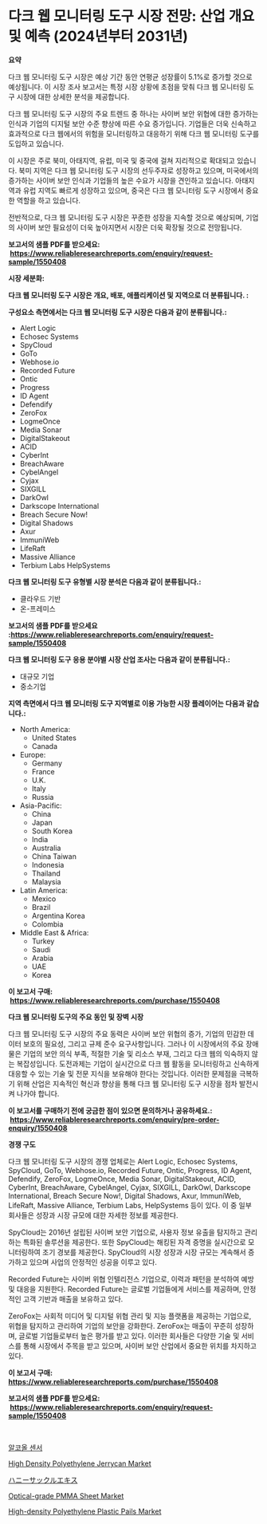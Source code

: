 <p><h1>다크 웹 모니터링 도구 시장 전망: 산업 개요 및 예측 (2024년부터 2031년)</h1></p><p><strong>요약</strong></p>
<p><p>다크 웹 모니터링 도구 시장은 예상 기간 동안 연평균 성장률이 5.1%로 증가할 것으로 예상됩니다. 이 시장 조사 보고서는 특정 시장 상황에 초점을 맞춰 다크 웹 모니터링 도구 시장에 대한 상세한 분석을 제공합니다.</p><p>다크 웹 모니터링 도구 시장의 주요 트렌드 중 하나는 사이버 보안 위협에 대한 증가하는 인식과 기업의 디지털 보안 수준 향상에 따른 수요 증가입니다. 기업들은 더욱 신속하고 효과적으로 다크 웹에서의 위험을 모니터링하고 대응하기 위해 다크 웹 모니터링 도구를 도입하고 있습니다.</p><p>이 시장은 주로 북미, 아태지역, 유럽, 미국 및 중국에 걸쳐 지리적으로 확대되고 있습니다. 북미 지역은 다크 웹 모니터링 도구 시장의 선두주자로 성장하고 있으며, 미국에서의 증가하는 사이버 보안 인식과 기업들의 높은 수요가 시장을 견인하고 있습니다. 아태지역과 유럽 지역도 빠르게 성장하고 있으며, 중국은 다크 웹 모니터링 도구 시장에서 중요한 역할을 하고 있습니다.</p><p>전반적으로, 다크 웹 모니터링 도구 시장은 꾸준한 성장을 지속할 것으로 예상되며, 기업의 사이버 보안 필요성이 더욱 높아지면서 시장은 더욱 확장될 것으로 전망됩니다.</p></p>
<p><strong>보고서의 샘플 PDF를 받으세요: &nbsp;<a href="https://www.reliableresearchreports.com/enquiry/request-sample/1550408">https://www.reliableresearchreports.com/enquiry/request-sample/1550408</a></strong></p>
<p><strong>시장 세분화:</strong></p>
<p><strong> 다크 웹 모니터링 도구 시장은 개요, 배포, 애플리케이션 및 지역으로 더 분류됩니다. :</strong></p>
<p><strong>구성요소 측면에서는 다크 웹 모니터링 도구 시장은 다음과 같이 분류됩니다.:</strong></p>
<p><ul><li>Alert Logic</li><li>Echosec Systems</li><li>SpyCloud</li><li>GoTo</li><li>Webhose.io</li><li>Recorded Future</li><li>Ontic</li><li>Progress</li><li>ID Agent</li><li>Defendify</li><li>ZeroFox</li><li>LogmeOnce</li><li>Media Sonar</li><li>DigitalStakeout</li><li>ACID</li><li>CyberInt</li><li>BreachAware</li><li>CybelAngel</li><li>Cyjax</li><li>SIXGILL</li><li>DarkOwl</li><li>Darkscope International</li><li>Breach Secure Now!</li><li>Digital Shadows</li><li>Axur</li><li>ImmuniWeb</li><li>LifeRaft</li><li>Massive Alliance</li><li>Terbium Labs
    HelpSystems</li></ul></p>
<p><strong> 다크 웹 모니터링 도구 유형별 시장 분석은 다음과 같이 분류됩니다.:</strong></p>
<p><ul><li>클라우드 기반</li><li>온-프레미스</li></ul></p>
<p><strong>보고서의 샘플 PDF를 받으세요 :<a href="https://www.reliableresearchreports.com/enquiry/request-sample/1550408">https://www.reliableresearchreports.com/enquiry/request-sample/1550408</a></strong></p>
<p><strong> 다크 웹 모니터링 도구 응용 분야별 시장 산업 조사는 다음과 같이 분류됩니다.:</strong></p>
<p><ul><li>대규모 기업</li><li>중소기업</li></ul></p>
<p><strong>지역 측면에서 다크 웹 모니터링 도구 지역별로 이용 가능한 시장 플레이어는 다음과 같습니다.:</strong></p>
<p><ul>
    <li>
        North America:
        <ul>
            <li>United States</li>
            <li>Canada</li>
        </ul>
    </li>
    <li>
        Europe:
        <ul>
            <li>Germany</li>
            <li>France</li>
            <li>U.K.</li>
            <li>Italy</li>
            <li>Russia</li>
        </ul>
    </li>
    <li>
        Asia-Pacific:
        <ul>
            <li>China</li>
            <li>Japan</li>
            <li>South Korea</li>
            <li>India</li>
            <li>Australia</li>
            <li>China Taiwan</li>
            <li>Indonesia</li>
            <li>Thailand</li>
            <li>Malaysia</li>
        </ul>
    </li>
    <li>
        Latin America:
        <ul>
            <li>Mexico</li>
            <li>Brazil</li>
            <li>Argentina Korea</li>
            <li>Colombia</li>
        </ul>
    </li>
    <li>
        Middle East & Africa:
        <ul>
            <li>Turkey</li>
            <li>Saudi</li>
            <li>Arabia</li>
            <li>UAE</li>
            <li>Korea</li>
        </ul>
    </li>
    </ul></p>
<p><strong>이 보고서 구매: &nbsp;<a href="https://www.reliableresearchreports.com/purchase/1550408">https://www.reliableresearchreports.com/purchase/1550408</a></strong></p>
<p><strong>다크 웹 모니터링 도구의 주요 동인 및 장벽 시장</strong></p>
<p><p>다크 웹 모니터링 도구 시장의 주요 동력은 사이버 보안 위협의 증가, 기업의 민감한 데이터 보호의 필요성, 그리고 규제 준수 요구사항입니다. 그러나 이 시장에서의 주요 장애물은 기업의 보안 의식 부족, 적절한 기술 및 리소스 부재, 그리고 다크 웹의 익숙하지 않는 복잡성입니다. 도전과제는 기업이 실시간으로 다크 웹 활동을 모니터링하고 신속하게 대응할 수 있는 기술 및 전문 지식을 보유해야 한다는 것입니다. 이러한 문제점을 극복하기 위해 산업은 지속적인 혁신과 향상을 통해 다크 웹 모니터링 도구 시장을 점차 발전시켜 나가야 합니다.</p></p>
<p><strong>이 보고서를 구매하기 전에 궁금한 점이 있으면 문의하거나 공유하세요.: &nbsp;<a href="https://www.reliableresearchreports.com/enquiry/pre-order-enquiry/1550408">https://www.reliableresearchreports.com/enquiry/pre-order-enquiry/1550408</a></strong></p>
<p><strong>경쟁 구도</strong></p>
<p><p>다크 웹 모니터링 도구 시장의 경쟁 업체로는 Alert Logic, Echosec Systems, SpyCloud, GoTo, Webhose.io, Recorded Future, Ontic, Progress, ID Agent, Defendify, ZeroFox, LogmeOnce, Media Sonar, DigitalStakeout, ACID, CyberInt, BreachAware, CybelAngel, Cyjax, SIXGILL, DarkOwl, Darkscope International, Breach Secure Now!, Digital Shadows, Axur, ImmuniWeb, LifeRaft, Massive Alliance, Terbium Labs, HelpSystems 등이 있다. 이 중 일부 회사들은 성장과 시장 규모에 대한 자세한 정보를 제공한다.</p><p>SpyCloud는 2016년 설립된 사이버 보안 기업으로, 사용자 정보 유출을 탐지하고 관리하는 특화된 솔루션을 제공한다. 또한 SpyCloud는 해킹된 자격 증명을 실시간으로 모니터링하여 조기 경보를 제공한다. SpyCloud의 시장 성장과 시장 규모는 계속해서 증가하고 있으며 사업의 안정적인 성공을 이루고 있다.</p><p>Recorded Future는 사이버 위협 인텔리전스 기업으로, 이력과 패턴을 분석하여 예방 및 대응을 지원한다. Recorded Future는 글로벌 기업들에게 서비스를 제공하며, 안정적인 고객 기반과 매출을 보유하고 있다.</p><p>ZeroFox는 사회적 미디어 및 디지털 위협 관리 및 지능 플랫폼을 제공하는 기업으로, 위협을 탐지하고 관리하여 기업의 보안을 강화한다. ZeroFox는 매출이 꾸준히 성장하며, 글로벌 기업들로부터 높은 평가를 받고 있다. 이러한 회사들은 다양한 기술 및 서비스를 통해 시장에서 주목을 받고 있으며, 사이버 보안 산업에서 중요한 위치를 차지하고 있다.</p></p>
<p><strong>이 보고서 구매: &nbsp; <a href="https://www.reliableresearchreports.com/purchase/1550408">https://www.reliableresearchreports.com/purchase/1550408</a></strong></p>
<p><strong>보고서의 샘플 PDF를 받으세요: &nbsp;<a href="https://www.reliableresearchreports.com/enquiry/request-sample/1550408">https://www.reliableresearchreports.com/enquiry/request-sample/1550408</a></strong><strong></strong></p>
<p>&nbsp;</p>
<p><p><a href="https://github.com/Howaoole34545/Market-Research-Report-List-1/blob/main/73722636009.md">알코올 센서</a></p><p><a href="https://github.com/provorikovar/Market-Research-Report-List-3/blob/main/high-density-polyethylene-jerrycan-market.md">High Density Polyethylene Jerrycan Market</a></p><p><a href="https://github.com/ReganWisoky2023/Market-Research-Report-List-1/blob/main/58300737261.md">ハニーサックルエキス</a></p><p><a href="https://issuu.com/reportprime-2/docs/optical-grade-pmma-sheet-market-size-2030.pptx">Optical-grade PMMA Sheet Market</a></p><p><a href="https://github.com/angelajermaine/Market-Research-Report-List-2/blob/main/high-density-polyethylene-plastic-pails-market.md">High-density Polyethylene Plastic Pails Market</a></p></p>